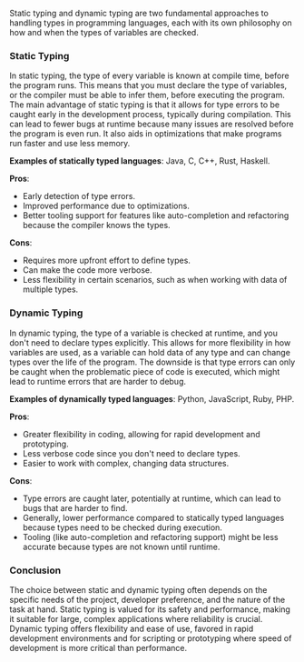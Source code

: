 Static typing and dynamic typing are two fundamental approaches to handling types in programming languages, each with its own philosophy on how and when the types of variables are checked.

### Static Typing

In static typing, the type of every variable is known at compile time, before the program runs. This means that you must declare the type of variables, or the compiler must be able to infer them, before executing the program. The main advantage of static typing is that it allows for type errors to be caught early in the development process, typically during compilation. This can lead to fewer bugs at runtime because many issues are resolved before the program is even run. It also aids in optimizations that make programs run faster and use less memory.

**Examples of statically typed languages**: Java, C, C++, Rust, Haskell.

**Pros**:
- Early detection of type errors.
- Improved performance due to optimizations.
- Better tooling support for features like auto-completion and refactoring because the compiler knows the types.

**Cons**:
- Requires more upfront effort to define types.
- Can make the code more verbose.
- Less flexibility in certain scenarios, such as when working with data of multiple types.

### Dynamic Typing

In dynamic typing, the type of a variable is checked at runtime, and you don't need to declare types explicitly. This allows for more flexibility in how variables are used, as a variable can hold data of any type and can change types over the life of the program. The downside is that type errors can only be caught when the problematic piece of code is executed, which might lead to runtime errors that are harder to debug.

**Examples of dynamically typed languages**: Python, JavaScript, Ruby, PHP.

**Pros**:
- Greater flexibility in coding, allowing for rapid development and prototyping.
- Less verbose code since you don't need to declare types.
- Easier to work with complex, changing data structures.

**Cons**:
- Type errors are caught later, potentially at runtime, which can lead to bugs that are harder to find.
- Generally, lower performance compared to statically typed languages because types need to be checked during execution.
- Tooling (like auto-completion and refactoring support) might be less accurate because types are not known until runtime.

### Conclusion

The choice between static and dynamic typing often depends on the specific needs of the project, developer preference, and the nature of the task at hand. Static typing is valued for its safety and performance, making it suitable for large, complex applications where reliability is crucial. Dynamic typing offers flexibility and ease of use, favored in rapid development environments and for scripting or prototyping where speed of development is more critical than performance.
